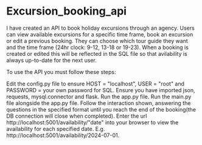 # Excursion_booking_api

I have created an API to book holiday excursions through an agency. Users can view available excursions for a specific time frame, book an excursion or edit a previous booking. They can choose which tour guide they want and the time frame (24hr clock: 9-12, 13-18 or 19-23). When a booking is created or edited this will be reflected in the SQL file so that avilability is always up-to-date for the next user.

To use the API you must follow these steps:

Edit the config.py file to ensure HOST = "localhost", USER = "root" and PASSWORD = your own password for SQL.
Ensure you have imported json, requests, mysql.connector and flask.
Run the app.py file.
Run the main.py file alongside the app.py file.
Follow the interaction shown, answering the questions in the specified format until you reach the end of the booking(the DB connection will close when completed).
Enter the url http://localhost:5001/availability/"date" into your browser to view the availability for each specified date. E.g. http://localhost:5001/availability/2024-07-01.
